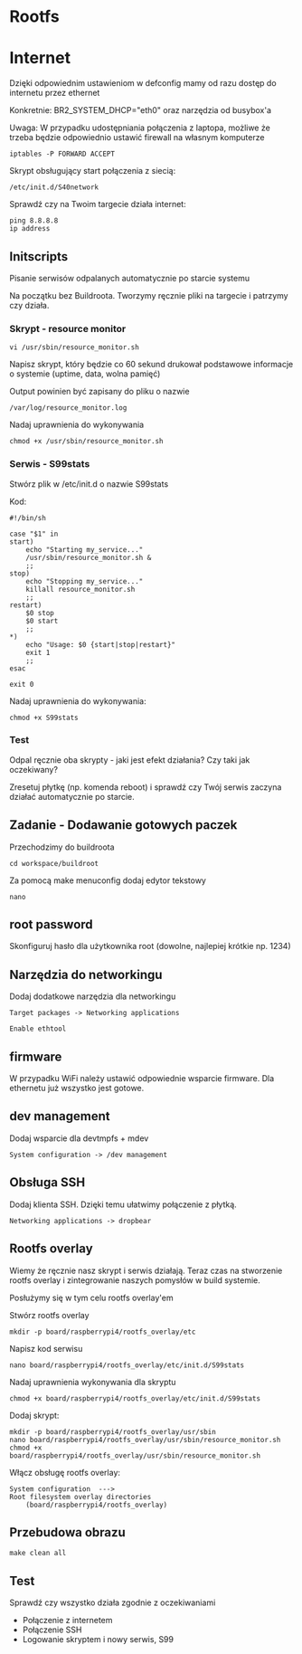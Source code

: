 # Rootfs

# Internet
Dzięki odpowiednim ustawieniom w defconfig mamy od razu dostęp do internetu przez ethernet

Konkretnie: BR2_SYSTEM_DHCP="eth0" oraz narzędzia od busybox'a

Uwaga: W przypadku udostępniania połączenia z laptopa, możliwe że trzeba będzie odpowiednio ustawić firewall na własnym komputerze

    iptables -P FORWARD ACCEPT

Skrypt obsługujący start połączenia z siecią:

    /etc/init.d/S40network

Sprawdź czy na Twoim targecie działa internet:

    ping 8.8.8.8
    ip address


## Initscripts 
Pisanie serwisów odpalanych automatycznie po starcie systemu

Na początku bez Buildroota. Tworzymy ręcznie pliki na targecie i patrzymy czy działa.

### Skrypt - resource monitor

    vi /usr/sbin/resource_monitor.sh

Napisz skrypt, który będzie co 60 sekund drukował podstawowe informacje o systemie (uptime, data, wolna pamięć)

Output powinien być zapisany do pliku o nazwie 

    /var/log/resource_monitor.log

Nadaj uprawnienia do wykonywania

    chmod +x /usr/sbin/resource_monitor.sh

### Serwis - S99stats

Stwórz plik w /etc/init.d o nazwie S99stats

Kod:

    #!/bin/sh

    case "$1" in
    start)
        echo "Starting my_service..."
        /usr/sbin/resource_monitor.sh &
        ;;
    stop)
        echo "Stopping my_service..."
        killall resource_monitor.sh
        ;;
    restart)
        $0 stop
        $0 start
        ;;
    *)
        echo "Usage: $0 {start|stop|restart}"
        exit 1
        ;;
    esac

    exit 0

Nadaj uprawnienia do wykonywania:

    chmod +x S99stats

### Test

Odpal ręcznie oba skrypty - jaki jest efekt działania? Czy taki jak oczekiwany?

Zresetuj płytkę (np. komenda reboot) i sprawdź czy Twój serwis zaczyna działać automatycznie po starcie.

## Zadanie - Dodawanie gotowych paczek

Przechodzimy do buildroota

    cd workspace/buildroot

Za pomocą make menuconfig dodaj edytor tekstowy 

    nano

## root password

Skonfiguruj hasło dla użytkownika root (dowolne, najlepiej krótkie np. 1234)

## Narzędzia do networkingu
Dodaj dodatkowe narzędzia dla networkingu

    Target packages -> Networking applications

    Enable ethtool

## firmware 

W przypadku WiFi należy ustawić odpowiednie wsparcie firmware. Dla ethernetu już wszystko jest gotowe.

## dev management 

Dodaj wsparcie dla devtmpfs + mdev

    System configuration -> /dev management

## Obsługa SSH
Dodaj klienta SSH. Dzięki temu ułatwimy połączenie z płytką.

    Networking applications -> dropbear

## Rootfs overlay

Wiemy że ręcznie nasz skrypt i serwis działają. Teraz czas na stworzenie rootfs overlay i zintegrowanie naszych pomysłów w build systemie. 

Posłużymy się w tym celu rootfs overlay'em

Stwórz rootfs overlay

    mkdir -p board/raspberrypi4/rootfs_overlay/etc

Napisz kod serwisu

    nano board/raspberrypi4/rootfs_overlay/etc/init.d/S99stats


Nadaj uprawnienia wykonywania dla skryptu

    chmod +x board/raspberrypi4/rootfs_overlay/etc/init.d/S99stats

Dodaj skrypt:

    mkdir -p board/raspberrypi4/rootfs_overlay/usr/sbin
    nano board/raspberrypi4/rootfs_overlay/usr/sbin/resource_monitor.sh
    chmod +x board/raspberrypi4/rootfs_overlay/usr/sbin/resource_monitor.sh


Włącz obsługę rootfs overlay:

    System configuration  --->
    Root filesystem overlay directories
        (board/raspberrypi4/rootfs_overlay)

## Przebudowa obrazu

    make clean all


## Test

Sprawdź czy wszystko działa zgodnie z oczekiwaniami

- Połączenie z internetem
- Połączenie SSH
- Logowanie skryptem i nowy serwis, S99
